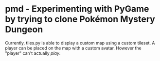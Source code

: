 # pmd - Experimenting with PyGame by trying to clone Pokémon Mystery Dungeon

Currently, tiles.py is able to display a custom map using a custom tileset.
A player can be placed on the map with a custom avatar.
However the "player" can't actually _play_.
